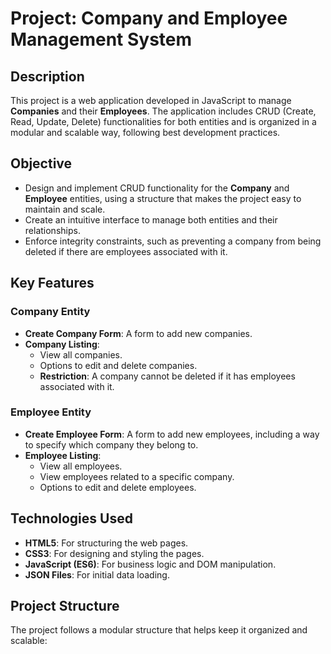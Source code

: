 # Project: Company and Employee Management System

## Description
This project is a web application developed in JavaScript to manage **Companies** and their **Employees**. The application includes CRUD (Create, Read, Update, Delete) functionalities for both entities and is organized in a modular and scalable way, following best development practices.

## Objective
- Design and implement CRUD functionality for the **Company** and **Employee** entities, using a structure that makes the project easy to maintain and scale.
- Create an intuitive interface to manage both entities and their relationships.
- Enforce integrity constraints, such as preventing a company from being deleted if there are employees associated with it.

## Key Features
### Company Entity
- **Create Company Form**: A form to add new companies.
- **Company Listing**:
  - View all companies.
  - Options to edit and delete companies.
  - **Restriction**: A company cannot be deleted if it has employees associated with it.

### Employee Entity
- **Create Employee Form**: A form to add new employees, including a way to specify which company they belong to.
- **Employee Listing**:
  - View all employees.
  - View employees related to a specific company.
  - Options to edit and delete employees.

## Technologies Used
- **HTML5**: For structuring the web pages.
- **CSS3**: For designing and styling the pages.
- **JavaScript (ES6)**: For business logic and DOM manipulation.
- **JSON Files**: For initial data loading.

## Project Structure
The project follows a modular structure that helps keep it organized and scalable:


